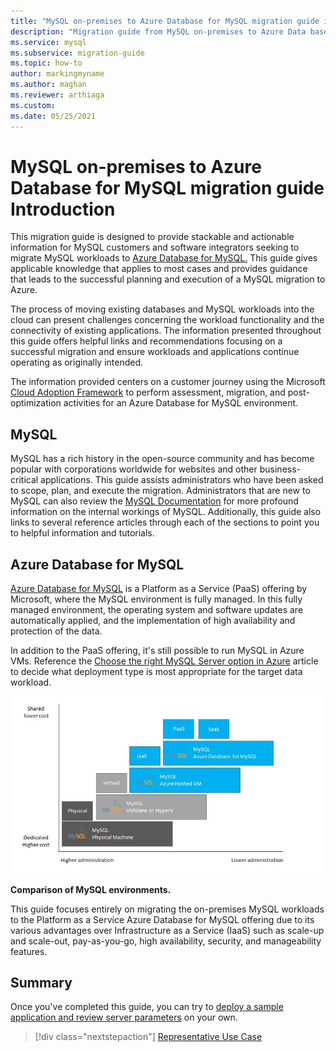 ```yaml
---
title: "MySQL on-premises to Azure Database for MySQL migration guide introduction"
description: "Migration guide from MySQL on-premises to Azure Data base for MySQL"
ms.service: mysql
ms.subservice: migration-guide
ms.topic: how-to
author: markingmyname
ms.author: maghan
ms.reviewer: arthiaga
ms.custom:
ms.date: 05/25/2021
---
```


# MySQL on-premises to Azure Database for MySQL migration guide Introduction

This migration guide is designed to provide stackable and actionable information for MySQL customers and software integrators seeking to migrate MySQL workloads to [Azure Database for MySQL.](/azure/mysql/overview) This guide gives applicable knowledge that applies to most cases and provides guidance that leads to the successful planning and execution of a MySQL migration to Azure.

The process of moving existing databases and MySQL workloads into the cloud can present challenges concerning the workload functionality and the connectivity of existing applications. The information presented throughout this guide offers helpful links and recommendations focusing on a successful migration and ensure workloads and applications continue operating as originally intended.

The information provided centers on a customer journey using the Microsoft [Cloud Adoption Framework](/azure/cloud-adoption-framework/get-started/) to perform assessment, migration, and post-optimization activities for an Azure Database for MySQL environment.

## MySQL

MySQL has a rich history in the open-source community and has become popular with corporations worldwide for websites and other business-critical applications. This guide assists administrators who have been asked to scope, plan, and execute the migration. Administrators that are new to MySQL can also review the [MySQL Documentation](https://dev.mysql.com/doc/) for more profound information on the internal workings of MySQL. Additionally, this guide also links to several reference articles through each of the sections to point you to helpful information and tutorials.

## Azure Database for MySQL

[Azure Database for MySQL](/azure/mysql/overview) is a Platform as a Service (PaaS) offering by Microsoft, where the MySQL environment is fully managed. In this fully managed environment, the operating system and software updates are automatically applied, and the implementation of high availability and protection of the data.

In addition to the PaaS offering, it's still possible to run MySQL in Azure VMs. Reference the [Choose the right MySQL Server option in Azure](/azure/mysql/select-right-deployment-type) article to decide what deployment type is most appropriate for the target data workload.

![Comparison of MySQL environments](./media/image3.jpg)

**Comparison of MySQL environments.**

This guide focuses entirely on migrating the on-premises MySQL workloads to the Platform as a Service Azure Database for MySQL offering due to its various advantages over Infrastructure as a Service (IaaS) such as scale-up and scale-out, pay-as-you-go, high availability, security, and manageability features.  

## Summary

Once you've completed this guide, you can try to [deploy a sample application and review server parameters](summary.md#next-steps) on your own.

> [!div class="nextstepaction"]
> [Representative Use Case](./representative-use-case.md)
